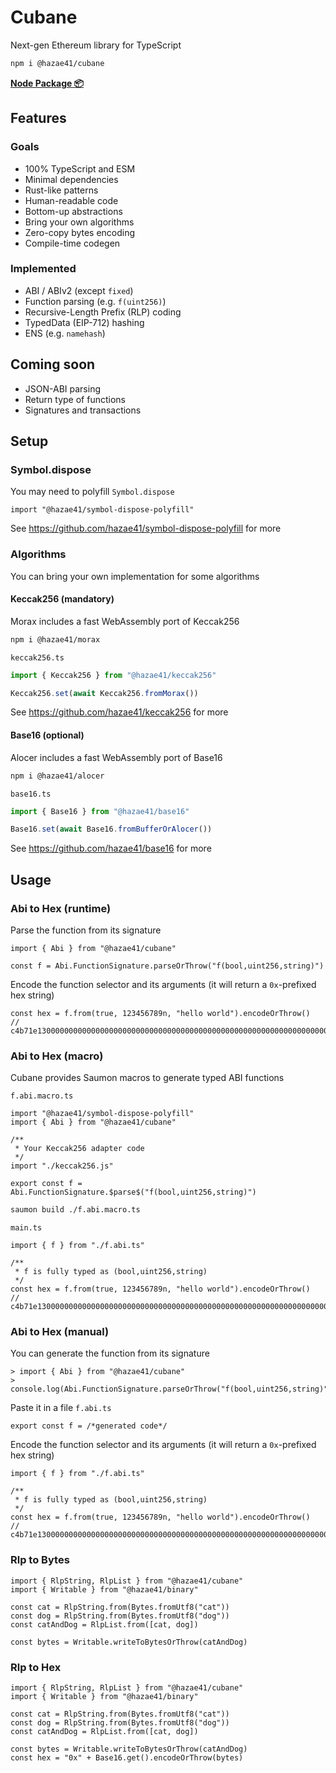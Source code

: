 # Cubane

Next-gen Ethereum library for TypeScript

```bash
npm i @hazae41/cubane
```

[**Node Package 📦**](https://www.npmjs.com/package/@hazae41/cubane)

## Features

### Goals
- 100% TypeScript and ESM
- Minimal dependencies
- Rust-like patterns
- Human-readable code
- Bottom-up abstractions
- Bring your own algorithms
- Zero-copy bytes encoding
- Compile-time codegen

### Implemented
- ABI / ABIv2 (except `fixed`)
- Function parsing (e.g. `f(uint256)`)
- Recursive-Length Prefix (RLP) coding
- TypedData (EIP-712) hashing
- ENS (e.g. `namehash`)

## Coming soon
- JSON-ABI parsing
- Return type of functions
- Signatures and transactions

## Setup

### Symbol.dispose

You may need to polyfill `Symbol.dispose`

```tsx
import "@hazae41/symbol-dispose-polyfill"
```

See https://github.com/hazae41/symbol-dispose-polyfill for more

### Algorithms

You can bring your own implementation for some algorithms

#### Keccak256 (mandatory)

Morax includes a fast WebAssembly port of Keccak256

```bash
npm i @hazae41/morax
```

`keccak256.ts`

```typescript
import { Keccak256 } from "@hazae41/keccak256"

Keccak256.set(await Keccak256.fromMorax())
```

See https://github.com/hazae41/keccak256 for more

#### Base16 (optional)

Alocer includes a fast WebAssembly port of Base16

```bash
npm i @hazae41/alocer
```

`base16.ts`

```typescript
import { Base16 } from "@hazae41/base16"

Base16.set(await Base16.fromBufferOrAlocer())
```

See https://github.com/hazae41/base16 for more

## Usage

### Abi to Hex (runtime)

Parse the function from its signature

```tsx
import { Abi } from "@hazae41/cubane"

const f = Abi.FunctionSignature.parseOrThrow("f(bool,uint256,string)")
```

Encode the function selector and its arguments (it will return a `0x`-prefixed hex string)

```tsx
const hex = f.from(true, 123456789n, "hello world").encodeOrThrow()
// c4b71e130000000000000000000000000000000000000000000000000000000000000001...
```

### Abi to Hex (macro)

Cubane provides Saumon macros to generate typed ABI functions

`f.abi.macro.ts`

```tsx
import "@hazae41/symbol-dispose-polyfill"
import { Abi } from "@hazae41/cubane"

/**
 * Your Keccak256 adapter code
 */
import "./keccak256.js"

export const f = Abi.FunctionSignature.$parse$("f(bool,uint256,string)")
```

```bash
saumon build ./f.abi.macro.ts
```

`main.ts`

```tsx
import { f } from "./f.abi.ts"

/**
 * f is fully typed as (bool,uint256,string)
 */
const hex = f.from(true, 123456789n, "hello world").encodeOrThrow()
// c4b71e130000000000000000000000000000000000000000000000000000000000000001...
```

### Abi to Hex (manual)

You can generate the function from its signature

```tsx
> import { Abi } from "@hazae41/cubane"
> console.log(Abi.FunctionSignature.parseOrThrow("f(bool,uint256,string)").codegen())
```

Paste it in a file `f.abi.ts`

```tsx
export const f = /*generated code*/
```

Encode the function selector and its arguments (it will return a `0x`-prefixed hex string)

```tsx
import { f } from "./f.abi.ts"

/**
 * f is fully typed as (bool,uint256,string)
 */
const hex = f.from(true, 123456789n, "hello world").encodeOrThrow()
// c4b71e130000000000000000000000000000000000000000000000000000000000000001...
```

### Rlp to Bytes

```tsx
import { RlpString, RlpList } from "@hazae41/cubane"
import { Writable } from "@hazae41/binary"

const cat = RlpString.from(Bytes.fromUtf8("cat"))
const dog = RlpString.from(Bytes.fromUtf8("dog"))
const catAndDog = RlpList.from([cat, dog])

const bytes = Writable.writeToBytesOrThrow(catAndDog)
```

### Rlp to Hex

```tsx
import { RlpString, RlpList } from "@hazae41/cubane"
import { Writable } from "@hazae41/binary"

const cat = RlpString.from(Bytes.fromUtf8("cat"))
const dog = RlpString.from(Bytes.fromUtf8("dog"))
const catAndDog = RlpList.from([cat, dog])

const bytes = Writable.writeToBytesOrThrow(catAndDog)
const hex = "0x" + Base16.get().encodeOrThrow(bytes)
```